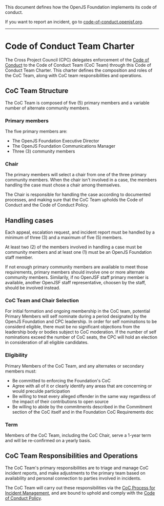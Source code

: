 This document defines how the OpenJS Foundation implements its code of conduct.

If you want to report an incident, go to [code-of-conduct.openjsf.org][CoC].

***

# Code of Conduct Team Charter

The Cross Project Council (CPC) delegates enforcement of the [Code of Conduct][CoC] to the Code of Conduct Team (CoC Team) through this Code of Conduct Team Charter. This charter defines the composition and roles of the CoC Team, along with CoC team responsibilities and operations.

## CoC Team Structure

The CoC Team is composed of five (5) primary members and a variable number of alternate community members.

### Primary members

The five primary members are:

* The OpenJS Foundation Executive Director
* The OpenJS Foundation Communications Manager
* Three (3) community members

### Chair

The primary members will select a chair from one of the three primary community members. When the chair isn't involved in a case, the members handling the case must chose a chair among themselves.

The Chair is responsible for handling the case according to documented processes, and making sure that the CoC Team upholds the Code of Conduct and the Code of Conduct Policy.

## Handling cases

Each appeal, escalation request, and incident report must be handled by a minimum of three (3) and a maximum of five (5) members.

At least two (2) of the members involved in handling a case must be community members and at least one (1) must be an OpenJS Foundation staff member.

If not enough primary community members are available to meet those requirements, primary members should involve one or more alternate community members. Similarily, if no OpenJSF staff primary member is available, another OpenJSF staff representative, choosen by the staff, should be involved instead.

### CoC Team and Chair Selection

For initial formation and ongoing membership in the CoC team, potential Primary Members will self nominate during a period designated by the OpenJS Foundation and CPC leadership. In order for self nominations to be considerd eligible, there must be no significant objections from the leadership body or bodies subject to CoC moderation. If the number of self nominations exceed the number of CoC seats, the CPC will hold an election in consideration of all eligible candidates.


### Eligibility

Primary Members of the CoC Team, and any alternates or secondary members must: 

* Be committed to enforcing the Foundation's CoC
* Agree with all of it or clearly identify any areas that are concerning or would preculde participation
* Be willing to treat every alleged offender in the same way regardless of the impact of their contributions to open source
* Be willing to abide by the commitments described in the Commitment section of the CoC itself and in the Foundation CoC Requirements doc

### Term

Members of the CoC Team, including the CoC Chair, serve a 1-year term and will be re-confirmed on a yearly basis.

## CoC Team Responsibilities and Operations

The CoC Team's primary responsibilities are to triage and manage CoC incident reports, and make adjustments to the primary team based on availability and personal connection to parties involved in incidents.

The CoC Team will carry out these responsibilities via the [CoC Process for Incident Management](COC_PROCESS_FOR_INCIDENT_MANAGEMENT.md), and are bound to uphold and comply with the [Code of Conduct Policy][CoC Policy].

[CoC]: https://code-of-conduct.openjsf.org/
[CoC Policy]: https://github.com/openjs-foundation/cross-project-council/blob/main/conduct/COC_POLICY.md
